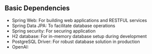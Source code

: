 ## Basic Dependencies 
- Spring Web: For building web applications and RESTFUL services 
- Spring Data JPA: To facilitate database operations 
- Spring security: For securing application 
- H2 database: For in-memory database setup during development 
- PostgreSQL Driver: For robust database solution in production 
- OpenAI: 